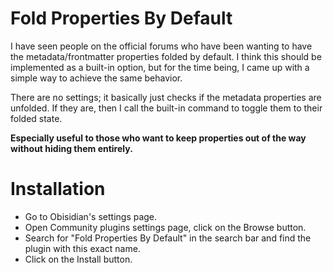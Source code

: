 # Fold Properties By Default

I have seen people on the official forums who have been wanting to have the metadata/frontmatter properties folded by default. I think this should be implemented as a built-in option, but for the time being, I came up with a simple way to achieve the same behavior.

There are no settings; it basically just checks if the metadata properties are unfolded. If they are, then I call the built-in command to toggle them to their folded state.

**Especially useful to those who want to keep properties out of the way without hiding them entirely.**

# Installation
- Go to Obisidian's settings page.
- Open Community plugins settings page, click on the Browse button.
- Search for "Fold Properties By Default" in the search bar and find the plugin with this exact name.
- Click on the Install button.
